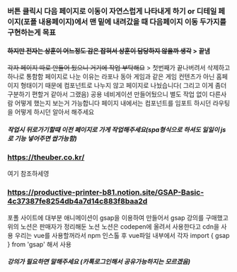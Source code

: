 ### 버튼 클릭시 다음 페이지로 이동이 자연스럽게 나타내게 하기 or 디테일 페이지(포폴 내용페이지)에서 맨 밑에 내려갔을 때 다음페이지 이동 두가지를 구현하는게 목표
#### ~~하지만 전자는 상훈이 어느정도 감은 잡혀서 상훈이 담당하지 않을까 생각~~ > 끝냄

~~각자 페이지 따로 만들어 뒀으니 거기에 작업 부탁해요~~ > 첫번째가 끝나버려서 삭제하고 하나로 통함함
페이지로 나눈 이유는 라포나 동아 게임과 같은 게임 컨텐츠가 아닌 홈페이지 형태이기 때문에 컴포넌트로 나누지 않고 페이지로 나눴습니다( 그리고 이게 좀더 구분하기 편할거 같아서 그랬음)
공용 네비게이션 만들어뒀으니 별도 작업 없이 다른사람 어떻게 했는지 보는거 가능합니다
페이지 내에서는 컴포넌트를 임포트 하시던 라우팅을 어떻게 하시던 알아서 해주세요

##### 작업시 뒤로가기할때 이전 페이지로 가게 작업해주세요(spa형식으로 하셔도 일일이 js로 기능 넣어주면 쌉가능함)

### https://theuber.co.kr/
여기 참조하세영


### https://productive-printer-b81.notion.site/GSAP-Basic-4c37387fe8254db4a7d14c883f8baa2d
포폴 사이트에 대부분 애니메이션이 gsap을 이용하여 만들어서 gsap 강의를 구매했고 위의 노션은 판매자가 정리해둔 노션
노션은 codepen에 올려서 사용한다고 cdn을 사용 우리는 vue를 사용할꺼라서 npm 인스톨 후 vue파일 내부에서 각자 import { gsap } from 'gsap' 해서 사용
##### 강의가 필요하면 말해주세요 (카톡로그인해서 공유가능하지는 모르겠음)
